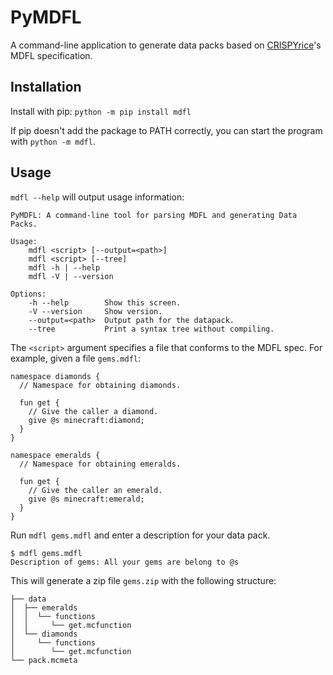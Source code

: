 # PyMDFL
A command-line application to generate data packs based on [CRISPYrice](https://github.com/CRISPYricePC/MDFL-Spec/blob/master/spec.md)'s MDFL specification.

## Installation
Install with pip: `python -m pip install mdfl`

If pip doesn't add the package to PATH correctly, you can start the program with `python -m mdfl`.

## Usage
`mdfl --help` will output usage information:
```
PyMDFL: A command-line tool for parsing MDFL and generating Data Packs.

Usage:
    mdfl <script> [--output=<path>]
    mdfl <script> [--tree]
    mdfl -h | --help
    mdfl -V | --version

Options:
    -h --help        Show this screen.
    -V --version     Show version.
    --output=<path>  Output path for the datapack.
    --tree           Print a syntax tree without compiling.
```

The `<script>` argument specifies a file that conforms to the MDFL spec. For example, given a file `gems.mdfl`:
```
namespace diamonds {
  // Namespace for obtaining diamonds.

  fun get {
    // Give the caller a diamond.
    give @s minecraft:diamond;
  }
}

namespace emeralds {
  // Namespace for obtaining emeralds.

  fun get {
    // Give the caller an emerald.
    give @s minecraft:emerald;
  }
}
```
Run `mdfl gems.mdfl` and enter a description for your data pack.
```
$ mdfl gems.mdfl
Description of gems: All your gems are belong to @s
```
This will generate a zip file `gems.zip` with the following structure:
```
├── data
│  ├── emeralds
│  │  └── functions
│  │     └── get.mcfunction
│  └── diamonds
│     └── functions
│        └── get.mcfunction
└── pack.mcmeta
```
